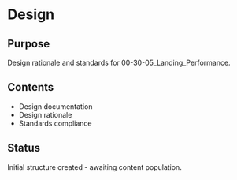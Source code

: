 # Design

## Purpose
Design rationale and standards for 00-30-05_Landing_Performance.

## Contents
- Design documentation
- Design rationale
- Standards compliance

## Status
Initial structure created - awaiting content population.
